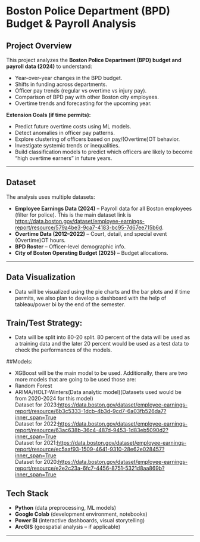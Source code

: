 # Boston Police Department (BPD) Budget & Payroll Analysis  

## Project Overview  
This project analyzes the **Boston Police Department (BPD) budget and payroll data (2024)** to understand:  
- Year-over-year changes in the BPD budget.  
- Shifts in funding across departments.  
- Officer pay trends (regular vs overtime vs injury pay).  
- Comparison of BPD pay with other Boston city employees.  
- Overtime trends and forecasting for the upcoming year.  

 **Extension Goals (if time permits):**  
- Predict future overtime costs using ML models.  
- Detect anomalies in officer pay patterns.  
- Explore clustering of officers based on pay/(Overtime)OT behavior.  
- Investigate systemic trends or inequalities.
- Build classification models to predict which officers are likely to become “high overtime earners” in future years.  
---

## Dataset  
The analysis uses multiple datasets:  
- **Employee Earnings Data (2024)** – Payroll data for all Boston employees (filter for police). This is the main dataset link is https://data.boston.gov/dataset/employee-earnings-report/resource/579a4be3-9ca7-4183-bc95-7d67ee715b6d. 
- **Overtime Data (2012–2022)** – Court, detail, and special event (Overtime)OT hours.  
- **BPD Roster** – Officer-level demographic info.  
- **City of Boston Operating Budget (2025)** – Budget allocations.  

---
## Data Visualization
- Data will be visualized using the pie charts and the bar plots and if time permits, we also plan to develop a dashboard with the help of tableau/power bi by the end of the semester.

## Train/Test Strategy:
- Data will be split into 80-20 split. 80 percent of the data will be used as a training data and the later 20 percent would be used as a test data to check the performances of the models.
  
##Models:
- XGBoost will be the main model to be used. Additionally, there are two more models that are going to be used those are:
- Random Forest
- ARIMA/HOLT-Winters(Data analytic model)(Datasets used would be from 2020-2024 for this model)
  <br/>Dataset for 2023:https://data.boston.gov/dataset/employee-earnings-report/resource/6b3c5333-1dcb-4b3d-9cd7-6a03fb526da7?inner_span=True
  <br/>Dataset for 2022:https://data.boston.gov/dataset/employee-earnings-report/resource/63ac638b-36c4-487d-9453-1d83eb5090d2?inner_span=True
  <br/>Dataset for 2021:https://data.boston.gov/dataset/employee-earnings-report/resource/ec5aaf93-1509-4641-9310-28e62e028457?inner_span=True
  <br/>Dataset for 2020:https://data.boston.gov/dataset/employee-earnings-report/resource/e2e2c23a-6fc7-4456-8751-5321d8aa869b?inner_span=True

## Tech Stack  
- **Python** (data preprocessing, ML models)  
- **Google Colab** (development environment, notebooks)  
- **Power BI** (interactive dashboards, visual storytelling)  
- **ArcGIS** (geospatial analysis – if applicable)  

---

